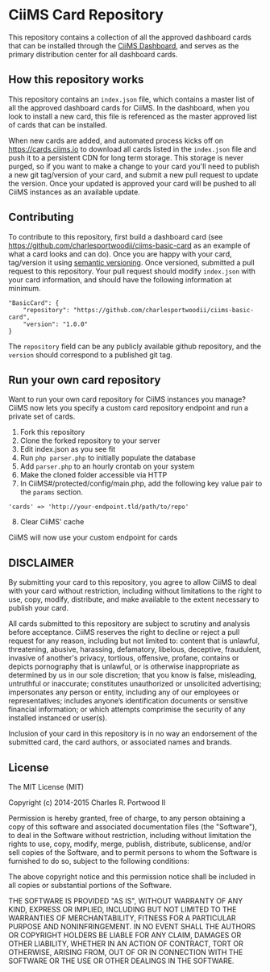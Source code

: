 # CiiMS Card Repository

This repository contains a collection of all the approved dashboard cards that can be installed through the [CiiMS Dashboard](https://github.com/charlesportwoodii/ciims-modules-dashboard), and serves as the primary distribution center for all dashboard cards.

## How this repository works

This repository contains an ```index.json``` file, which contains a master list of all the approved dashboard cards for CiiMS. In the dashboard, when you look to install a new card, this file is referenced as the master approved list of cards that can be installed.

When new cards are added, and automated process kicks off on https://cards.ciims.io to download all cards listed in the ```index.json``` file and push it to a persistent CDN for long term storage. This storage is never purged, so if you want to make a change to your card you'll need to publish a new git tag/version of your card, and submit a new pull request to update the version. Once your updated is approved your card will be pushed to all CiiMS instances as an available update.

## Contributing

To contribute to this repository, first build  a dashboard card (see https://github.com/charlesportwoodii/ciims-basic-card as an example of what a card looks and can do). Once you are happy with your card, tag/version it using [semantic versioning](http://semver.org/). Once versioned, submitted a pull request to this repository. Your pull request should modify ```index.json``` with your card information, and should have the following information at minimum.

```
"BasicCard": {
	"repository": "https://github.com/charlesportwoodii/ciims-basic-card",
	"version": "1.0.0"
}
```

The ```repository``` field can be any publicly available github repository, and the ```version``` should correspond to a published git tag.

## Run your own card repository
Want to run your own card repository for CiiMS instances you manage? CiiMS now lets you specify a custom card repository endpoint and run a private set of cards.

1. Fork this repository
2. Clone the forked repository to your server
3. Edit index.json as you see fit
4. Run ```php parser.php``` to initially populate the database
5. Add ```parser.php``` to an hourly crontab on your system
6. Make the cloned folder accessible via HTTP
7. In CiiMS#/protected/config/main.php, add the following key value pair to the ```params``` section.
```
'cards' => 'http://your-endpoint.tld/path/to/repo'
```
8. Clear CiiMS' cache

CiiMS will now use your custom endpoint for cards

## DISCLAIMER
By submitting your card to this repository, you agree to allow CiiMS to deal with 
your card without restriction, including without limitations to the right to use, 
copy, modify, distribute, and make available to the extent necessary to publish your card.

All cards submitted to this repository are subject to scrutiny and analysis before acceptance.
CiiMS reserves the right to decline or reject a pull request for any reason, including
but not limited to: content that is unlawful, threatening, abusive, harassing, defamatory, 
libelous, deceptive, fraudulent, invasive of another's privacy, tortious, offensive, profane, 
contains or depicts pornography that is unlawful, or is otherwise inappropriate as determined 
by us in our sole discretion; that you know is false, misleading, untruthful or inaccurate;
constitutes unauthorized or unsolicited advertising; impersonates any person or entity, 
including any of our employees or representatives; includes anyone’s identification documents 
or sensitive financial information; or which attempts comprimise the security of any installed
instanced or user(s).

Inclusion of your card in this repository is in no way an endorsement of the submitted card, the
card authors, or associated names and brands.

## License
The MIT License (MIT)

Copyright (c) 2014-2015 Charles R. Portwood II

Permission is hereby granted, free of charge, to any person obtaining a copy
of this software and associated documentation files (the "Software"), to deal
in the Software without restriction, including without limitation the rights
to use, copy, modify, merge, publish, distribute, sublicense, and/or sell
copies of the Software, and to permit persons to whom the Software is
furnished to do so, subject to the following conditions:

The above copyright notice and this permission notice shall be included in
all copies or substantial portions of the Software.

THE SOFTWARE IS PROVIDED "AS IS", WITHOUT WARRANTY OF ANY KIND, EXPRESS OR
IMPLIED, INCLUDING BUT NOT LIMITED TO THE WARRANTIES OF MERCHANTABILITY,
FITNESS FOR A PARTICULAR PURPOSE AND NONINFRINGEMENT. IN NO EVENT SHALL THE
AUTHORS OR COPYRIGHT HOLDERS BE LIABLE FOR ANY CLAIM, DAMAGES OR OTHER
LIABILITY, WHETHER IN AN ACTION OF CONTRACT, TORT OR OTHERWISE, ARISING FROM,
OUT OF OR IN CONNECTION WITH THE SOFTWARE OR THE USE OR OTHER DEALINGS IN
THE SOFTWARE.
